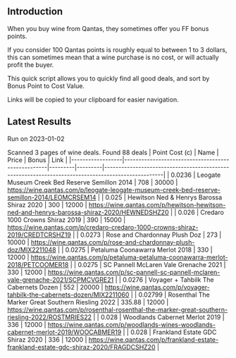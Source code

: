 ## Introduction

When you buy wine from Qantas, they sometimes offer you FF bonus points. 

If you consider 100 Qantas points is roughly equal to between 1 to 3 dollars, this can sometimes mean that a wine purchase is no cost, or will actually profit the buyer.

This quick script allows you to quickly find all good deals, and sort by Bonus Point to Cost Value.

Links will be copied to your clipboard for easier navigation.

## Latest Results

Run on 2023-01-02

Scanned 3 pages of wine deals.
Found 88 deals
|   Point Cost (c) | Name                                              |   Price |   Bonus | Link                                                                                              |
|------------------|---------------------------------------------------|---------|---------|---------------------------------------------------------------------------------------------------|
|          0.0236  | Leogate Museum Creek Bed Reserve Semillon 2014    |  708    |   30000 | https://wine.qantas.com/p/leogate-leogate-museum-creek-bed-reserve-semillon-2014/LEOMCRSEM14      |
|          0.025   | Hewitson Ned & Henrys Barossa Shiraz 2020         |  300    |   12000 | https://wine.qantas.com/p/hewitson-hewitson-ned-and-henrys-barossa-shiraz-2020/HEWNEDSHZ20        |
|          0.026   | Credaro 1000 Crowns Shiraz 2019                   |  390    |   15000 | https://wine.qantas.com/p/credaro-credaro-1000-crowns-shiraz-2019/CREDTCRSHZ19                    |
|          0.0273  | Rose and Chardonnay Plush Doz                     |  273    |   10000 | https://wine.qantas.com/p/rose-and-chardonnay-plush-doz/MIX2211048                                |
|          0.0275  | Petaluma Coonawarra Merlot 2018                   |  330    |   12000 | https://wine.qantas.com/p/petaluma-petaluma-coonawarra-merlot-2018/PETCOOMER18                    |
|          0.0275  | SC Pannell McLaren Vale Grenache 2021             |  330    |   12000 | https://wine.qantas.com/p/sc-pannell-sc-pannell-mclaren-vale-grenache-2021/SCPMCVGRE21            |
|          0.0276  | Voyager + Tahbilk The Cabernets Dozen             |  552    |   20000 | https://wine.qantas.com/p/voyager-tahbilk-the-cabernets-dozen/MIX2211060                          |
|          0.02799 | Rosenthal The Marker Great Southern Riesling 2022 |  335.88 |   12000 | https://wine.qantas.com/p/rosenthal-rosenthal-the-marker-great-southern-riesling-2022/ROSTMRIES22 |
|          0.028   | Woodlands Cabernet Merlot 2019                    |  336    |   12000 | https://wine.qantas.com/p/woodlands-wines-woodlands-cabernet-merlot-2019/WOOCABMER19              |
|          0.028   | Frankland Estate GDC Shiraz 2020                  |  336    |   12000 | https://wine.qantas.com/p/frankland-estate-frankland-estate-gdc-shiraz-2020/FRAGDCSHZ20           |


